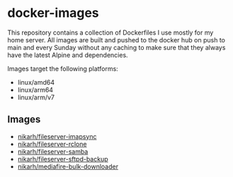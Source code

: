 # docker-images

This repository contains a collection of Dockerfiles I use mostly for my home server.
All images are built and pushed to the docker hub on push to main and every Sunday without any caching to make sure that they always have the latest Alpine and dependencies.

Images target the following platforms:

- linux/amd64
- linux/arm64
- linux/arm/v7

## Images

- [nikarh/fileserver-imapsync](imapsync/README.md)
- [nikarh/fileserver-rclone](rclone/README.md)
- [nikarh/fileserver-samba](samba/README.md)
- [nikarh/fileserver-sftpd-backup](sftpd-backup/README.md)
- [nikarh/mediafire-bulk-downloader](mediafire-bulk-downloader/README.md)
